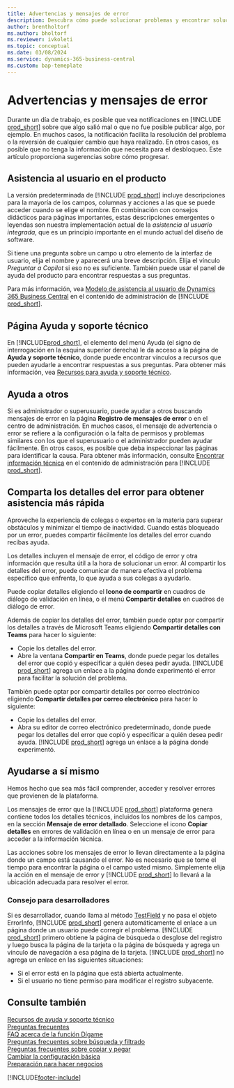 ```yaml
---
title: Advertencias y mensajes de error
description: Descubra cómo puede solucionar problemas y encontrar soluciones a los mensajes de error cuando trabaja en Business Central.
author: brentholtorf
ms.author: bholtorf
ms.reviewer: ivkoleti
ms.topic: conceptual
ms.date: 03/08/2024
ms.service: dynamics-365-business-central
ms.custom: bap-temeplate
---
```

# <a name="warnings-and-error-messages"></a>Advertencias y mensajes de error

Durante un día de trabajo, es posible que vea notificaciones en [!INCLUDE [prod_short](includes/prod_short.md)] sobre que algo salió mal o que no fue posible publicar algo, por ejemplo. En muchos casos, la notificación facilita la resolución del problema o la reversión de cualquier cambio que haya realizado. En otros casos, es posible que no tenga la información que necesita para el desbloqueo. Este artículo proporciona sugerencias sobre cómo progresar.  

## <a name="in-product-user-assistance"></a>Asistencia al usuario en el producto

La versión predeterminada de [!INCLUDE [prod_short](includes/prod_short.md)] incluye descripciones para la mayoría de los campos, columnas y acciones a las que se puede acceder cuando se elige el nombre. En combinación con consejos didácticos para páginas importantes, estas descripciones emergentes o leyendas son nuestra implementación actual de la *asistencia al usuario integrada*, que es un principio importante en el mundo actual del diseño de software.  

Si tiene una pregunta sobre un campo u otro elemento de la interfaz de usuario, elija el nombre y aparecerá una breve descripción. Elija el vínculo *Preguntar a Copilot* si eso no es suficiente. También puede usar el panel de ayuda del producto para encontrar respuestas a sus preguntas.  

Para más información, vea [Modelo de asistencia al usuario de Dynamics 365 Business Central](/dynamics365/business-central/dev-itpro/user-assistance) en el contenido de administración de [!INCLUDE [prod_short](includes/prod_short.md)].  

## <a name="help-and-support-page"></a>Página Ayuda y soporte técnico

En [!INCLUDE[prod_short](includes/prod_short.md)], el elemento del menú Ayuda (el signo de interrogación en la esquina superior derecha) le da acceso a la página de **Ayuda y soporte técnico**, donde puede encontrar vínculos a recursos que pueden ayudarle a encontrar respuestas a sus preguntas. Para obtener más información, vea [Recursos para ayuda y soporte técnico](product-help-and-support.md).  

## <a name="help-others"></a>Ayuda a otros

Si es administrador o superusuario, puede ayudar a otros buscando mensajes de error en la página **Registro de mensajes de error** o en el centro de administración. En muchos casos, el mensaje de advertencia o error se refiere a la configuración o la falta de permisos y problemas similares con los que el superusuario o el administrador pueden ayudar fácilmente. En otros casos, es posible que deba inspeccionar las páginas para identificar la causa. Para obtener más información, consulte [Encontrar información técnica](/dynamics365/business-central/dev-itpro/administration/manage-technical-support#finding-technical-information) en el contenido de administración para [!INCLUDE [prod_short](includes/prod_short.md)].  

## <a name="share-error-details-for-faster-assistance"></a>Comparta los detalles del error para obtener asistencia más rápida

Aproveche la experiencia de colegas o expertos en la materia para superar obstáculos y minimizar el tiempo de inactividad. Cuando estás bloqueado por un error, puedes compartir fácilmente los detalles del error cuando recibas ayuda. 

Los detalles incluyen el mensaje de error, el código de error y otra información que resulta útil a la hora de solucionar un error. Al compartir los detalles del error, puede comunicar de manera efectiva el problema específico que enfrenta, lo que ayuda a sus colegas a ayudarlo.  

Puede copiar detalles eligiendo el **Icono de compartir** en cuadros de diálogo de validación en línea, o el menú **Compartir detalles** en cuadros de diálogo de error.  

Además de copiar los detalles del error, también puede optar por compartir los detalles a través de Microsoft Teams eligiendo **Compartir detalles con Teams** para hacer lo siguiente:

* Copie los detalles del error.
* Abre la ventana **Compartir en Teams**, donde puede pegar los detalles del error que copió y especificar a quién desea pedir ayuda. [!INCLUDE [prod_short](includes/prod_short.md)] agrega un enlace a la página donde experimentó el error para facilitar la solución del problema.

También puede optar por compartir detalles por correo electrónico eligiendo **Compartir detalles por correo electrónico** para hacer lo siguiente:

* Copie los detalles del error.
* Abra su editor de correo electrónico predeterminado, donde puede pegar los detalles del error que copió y especificar a quién desea pedir ayuda. [!INCLUDE [prod_short](includes/prod_short.md)] agrega un enlace a la página donde experimentó.

## <a name="help-yourself"></a>Ayudarse a sí mismo

Hemos hecho que sea más fácil comprender, acceder y resolver errores que provienen de la plataforma.

Los mensajes de error que la [!INCLUDE [prod_short](includes/prod_short.md)] plataforma genera contiene todos los detalles técnicos, incluidos los nombres de los campos, en la sección **Mensaje de error detallado**. Seleccione el icono **Copiar detalles** en errores de validación en línea o en un mensaje de error para acceder a la información técnica.

Las acciones sobre los mensajes de error lo llevan directamente a la página donde un campo está causando el error. No es necesario que se tome el tiempo para encontrar la página o el campo usted mismo. Simplemente elija la acción en el mensaje de error y [!INCLUDE [prod_short](includes/prod_short.md)] lo llevará a la ubicación adecuada para resolver el error.

### <a name="tip-for-developers"></a>Consejo para desarrolladores

Si es desarrollador, cuando llama al método [TestField](/dynamics365/business-central/dev-itpro/developer/methods-auto/record/record-testfield-joker-joker-errorinfo-method) y no pasa el objeto ErrorInfo, [!INCLUDE [prod_short](includes/prod_short.md)] genera automáticamente el enlace a un página donde un usuario puede corregir el problema. [!INCLUDE [prod_short](includes/prod_short.md)] primero obtiene la página de búsqueda o desglose del registro y luego busca la página de la tarjeta o la página de búsqueda y agrega un vínculo de navegación a esa página de la tarjeta. [!INCLUDE [prod_short](includes/prod_short.md)] no agrega un enlace en las siguientes situaciones:

* Si el error está en la página que está abierta actualmente.
* Si el usuario no tiene permiso para modificar el registro subyacente.

## <a name="see-also"></a>Consulte también

[Recursos de ayuda y soporte técnico](product-help-and-support.md)  
[Preguntas frecuentes](across-faq.yml)  
[FAQ acerca de la función Dígame](ui-search-faq.md)  
[Preguntas frecuentes sobre búsqueda y filtrado](ui-search-filter-faq.yml)  
[Preguntas frecuentes sobre copiar y pegar](faq-copy-paste.yml)  
[Cambiar la configuración básica](ui-change-basic-settings.md)  
[Preparación para hacer negocios](ui-get-ready-business.md)  

[!INCLUDE[footer-include](includes/footer-banner.md)]
